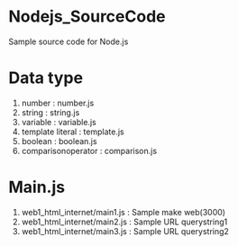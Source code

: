 # Nodejs_SourceCode
Sample source code for Node.js

# Data type
1) number : number.js
2) string : string.js
3) variable : variable.js
4) template literal : template.js
5) boolean : boolean.js
6) comparisonoperator : comparison.js

# Main.js
1) web1_html_internet/main1.js : Sample make web(3000)
2) web1_html_internet/main2.js : Sample URL querystring1
3) web1_html_internet/main3.js : Sample URL querystring2
